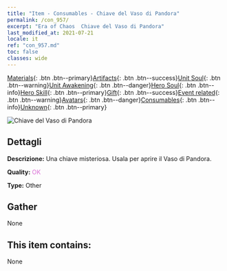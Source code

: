 ```yaml
---
title: "Item - Consumables - Chiave del Vaso di Pandora"
permalink: /con_957/
excerpt: "Era of Chaos  Chiave del Vaso di Pandora"
last_modified_at: 2021-07-21
locale: it
ref: "con_957.md"
toc: false
classes: wide
---
```

 [Materials](/ItemsIT/){: .btn .btn--primary}[Artifacts](/ItemsIT/Artifacts/){: .btn .btn--success}[Unit Soul](/ItemsIT/UnitSoul/){: .btn .btn--warning}[Unit Awakening](/ItemsIT/UnitAwakening/){: .btn .btn--danger}[Hero Soul](/ItemsIT/HeroSoul/){: .btn .btn--info}[Hero Skill](/ItemsIT/HeroSkill/){: .btn .btn--primary}[Gift](/ItemsIT/Gift/){: .btn .btn--success}[Event related](/ItemsIT/Events/){: .btn .btn--warning}[Avatars](/ItemsIT/Avatars/){: .btn .btn--danger}[Consumables](/ItemsIT/Consumables/){: .btn .btn--info}[Unknown](/ItemsIT/Unknown/){: .btn .btn--primary}

 ![Chiave del Vaso di Pandora](/images/t/i_40052.png)

## Dettagli
 **Descrizione:** Una chiave misteriosa. Usala per aprire il Vaso di Pandora.

 **Quality:** <span style="color: #DA70D6">OK</span>

 **Type:** Other

## Gather

  None

## This item contains:

  None

